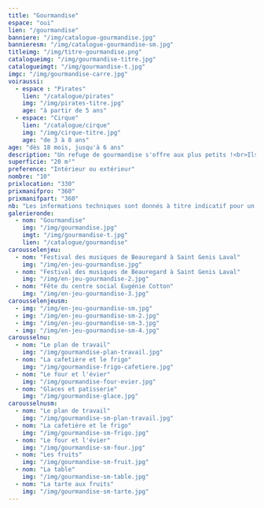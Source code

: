 ```yaml
---
title: "Gourmandise"
espace: "oui"
lien: "/gourmandise"
banniere: "/img/catalogue-gourmandise.jpg"
bannieresm: "/img/catalogue-gourmandise-sm.jpg"
titleimg: "/img/titre-gourmandise.png"
catalogueimg: "/img/gourmandise-titre.jpg"
catalogueimgt: "/img/gourmandise-t.jpg"
imgc: "/img/gourmandise-carre.jpg"
voiraussi:
  - espace : "Pirates"
    lien: "/catalogue/pirates"
    img: "/img/pirates-titre.jpg"
    age: "à partir de 5 ans"
  - espace: "Cirque"
    lien: "/catalogue/cirque"
    img: "/img/cirque-titre.jpg"
    age: "de 3 à 8 ans"
age: "dès 18 mois, jusqu'à 6 ans"
description: "Un refuge de gourmandise s'offre aux plus petits !<br>Ils entrent dans une cuisine à leur échelle pour concocter des desserts colorés et sucrés avec des fruits et des patisseries gourmandes.<br>Ustensiles, plats, produits frais, tout est là pour les meilleures recettes !"
superficie: "20 m²"
preference: "Intérieur ou extérieur"
nombre: "10"
prixlocation: "330"
prixmanifpro: "360"
prixmanifpart: "360"
nb: "Les informations techniques sont donnés à titre indicatif pour un cadre ludique optimal. <br>Elles sont ajustables à la situation : pour une superficie limitée on préférera un nombre réduit d'enfants, plus d'enfants necessitera une plus grande superficie de jeu, etc."
galerieronde:
  - nom: "Gourmandise"
    img: "/img/gourmandise.jpg"
    imgt: "/img/gourmandise-t.jpg"
    lien: "/catalogue/gourmandise"
carousselenjeu:
  - nom: "Festival des musiques de Beauregard à Saint Genis Laval"
    img: "/img/en-jeu-gourmandise.jpg"
  - nom: "Festival des musiques de Beauregard à Saint Genis Laval"
    img: "/img/en-jeu-gourmandise-2.jpg"
  - nom: "Fête du centre social Eugénie Cotton"
    img: "/img/en-jeu-gourmandise-3.jpg"
carousselenjeusm:
  - img: "/img/en-jeu-gourmandise-sm.jpg"
  - img: "/img/en-jeu-gourmandise-sm-2.jpg"
  - img: "/img/en-jeu-gourmandise-sm-3.jpg"
  - img: "/img/en-jeu-gourmandise-sm-4.jpg"
carousselnu:
  - nom: "Le plan de travail"
    img: "/img/gourmandise-plan-travail.jpg"
  - nom: "La cafetière et le frigo"
    img: "/img/gourmandise-frigo-cafetiere.jpg"
  - nom: "Le four et l'évier"
    img: "/img/gourmandise-four-evier.jpg"
  - nom: "Glaces et patisserie"
    img: "/img/gourmandise-glace.jpg"  
carousselnusm:
  - nom: "Le plan de travail"
    img: "/img/gourmandise-sm-plan-travail.jpg"
  - nom: "La cafetière et le frigo"
    img: "/img/gourmandise-sm-frigo.jpg"
  - nom: "Le four et l'évier"
    img: "/img/gourmandise-sm-four.jpg"
  - nom: "Les fruits"
    img: "/img/gourmandise-sm-fruit.jpg"
  - nom: "La table"
    img: "/img/gourmandise-sm-table.jpg"
  - nom: "La tarte aux fruits"
    img: "/img/gourmandise-sm-tarte.jpg"    
---
```

